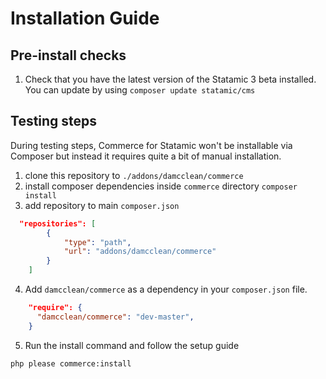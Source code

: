 # Installation Guide

## Pre-install checks

1. Check that you have the latest version of the Statamic 3 beta installed. You can update by using `composer update statamic/cms`

## Testing steps

During testing steps, Commerce for Statamic won't be installable via Composer but instead it requires quite a bit of manual installation.

1. clone this repository to `./addons/damcclean/commerce`
2. install composer dependencies inside `commerce` directory `composer install`
3. add repository to main `composer.json`

```json
  "repositories": [
        {
            "type": "path",
            "url": "addons/damcclean/commerce"
        }
    ]
```

4. Add `damcclean/commerce` as a dependency in your `composer.json` file.

```json
    "require": {
      "damcclean/commerce": "dev-master",
    }
```

5. Run the install command and follow the setup guide

```shell script
php please commerce:install
```
